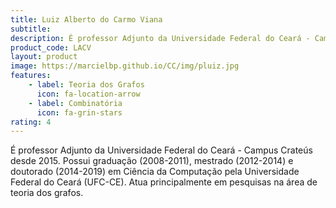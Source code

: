 ```yaml
---
title: Luiz Alberto do Carmo Viana
subtitle:
description: É professor Adjunto da Universidade Federal do Ceará - Campus Crateús desde 2015. Possui graduação (2008-2011), mestrado (2012-2014) e doutorado (2014-2019) em Ciência da Computação pela Universidade Federal do Ceará (UFC-CE). Atua principalmente em pesquisas na área de teoria dos grafos.
product_code: LACV
layout: product
image: https://marcielbp.github.io/CC/img/pluiz.jpg
features:
    - label: Teoria dos Grafos
      icon: fa-location-arrow
    - label: Combinatória
      icon: fa-grin-stars
rating: 4
---
```


É professor Adjunto da Universidade Federal do Ceará - Campus Crateús desde 2015. Possui graduação (2008-2011), mestrado (2012-2014) e doutorado (2014-2019) em Ciência da Computação pela Universidade Federal do Ceará (UFC-CE). Atua principalmente em pesquisas na área de teoria dos grafos.
